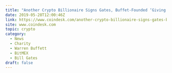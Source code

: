 ```yaml
---
title: "Another Crypto Billionaire Signs Gates, Buffet-Founded ‘Giving Pledge’"
date: 2019-05-28T12:00:46Z
link: https://www.coindesk.com/another-crypto-billionaire-signs-gates-buffet-founded-giving-pledge?utm_medium=RSS&utm_source=hune
site: www.coindesk.com
topic: crypto
category:
  - News
  - Charity
  - Warren Buffett
  - BitMEX
  - Bill Gates
draft: false
---
```

